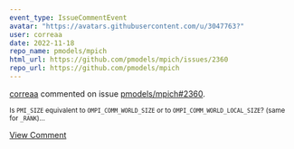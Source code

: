 ```yaml
---
event_type: IssueCommentEvent
avatar: "https://avatars.githubusercontent.com/u/3047763?"
user: correaa
date: 2022-11-18
repo_name: pmodels/mpich
html_url: https://github.com/pmodels/mpich/issues/2360
repo_url: https://github.com/pmodels/mpich
---
```


<a href='https://github.com/correaa' target='_blank'>correaa</a> commented on issue <a href='https://github.com/pmodels/mpich/issues/2360' target='_blank'>pmodels/mpich#2360</a>.

<small>Is `PMI_SIZE` equivalent to `OMPI_COMM_WORLD_SIZE` or to `OMPI_COMM_WORLD_LOCAL_SIZE`? (same for `_RANK`)...</small>

<a href='https://github.com/pmodels/mpich/issues/2360' target='_blank'>View Comment</a>